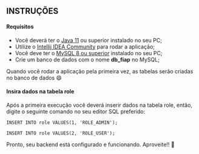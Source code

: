 ## INSTRUÇÕES

#### Requisitos

- Você deverá ter o [Java 11](https://www.oracle.com/br/java/technologies/javase/jdk11-archive-downloads.html) ou superior instalado no seu PC;
- Utilize o [Intellij IDEA Community](https://www.jetbrains.com/pt-br/idea/download/#section=windows) para rodar a aplicação;
- Você deve ter o [MySQL 8 ou superior](https://dev.mysql.com/downloads/installer/) instalado no seu PC;
- Crie um banco de dados com o nome **db_fiap** no MySQL;

Quando você rodar a aplicação pela primeira vez, as tabelas serão criadas no banco de dados :smile:


#### Insira dados na tabela role

Após a primeira execução você deverá inserir dados na tabela role, então, digite o seguinte comando no seu editor SQL preferido:

`INSERT INTO role VALUES(1, 'ROLE_ADMIN');`

`INSERT INTO role VALUES(2, 'ROLE_USER');`



Pronto, seu backend está configurado e funcionando. Aproveite!! :rocket:

